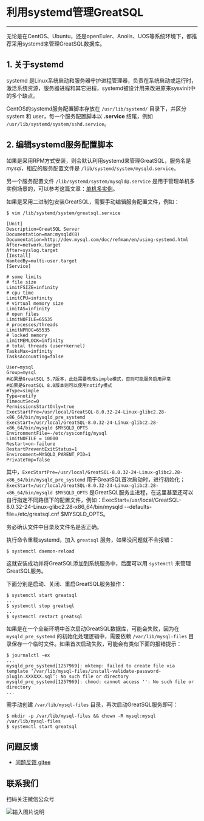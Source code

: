 # 利用systemd管理GreatSQL
---

无论是在CentOS、Ubuntu，还是openEuler、Anolis、UOS等系统环境下，都推荐采用systemd来管理GreatSQL数据库。

## 1. 关于systemd

systemd 是Linux系统启动和服务器守护进程管理器，负责在系统启动或运行时，激活系统资源，服务器进程和其它进程，systemd被设计用来改进原来sysvinit中的多个缺点。

CentOS的systemd服务配置脚本存放在 `/usr/lib/systemd/` 目录下，并区分 system 和 user，每一个服务配置脚本以 **.service** 结尾，例如 `/usr/lib/systemd/system/sshd.service`。

## 2. 编辑systemd服务配置脚本

如果是采用RPM方式安装，则会默认利用systemd来管理GreatSQL，服务名是 *mysql*，相应的服务配置文件是 `/lib/systemd/system/mysqld.service`。

另一个服务配置文件 `/lib/systemd/system/mysqld@.service` 是用于管理单机多实例场景的，可以参考这篇文章：[单机多实例](../6-oper-guide/5-multi-instances.md)。

如果是采用二进制包安装GreatSQL，需要手动编辑服务配置文件，例如：
```
$ vim /lib/systemd/system/greatsql.service

[Unit]
Description=GreatSQL Server
Documentation=man:mysqld(8)
Documentation=http://dev.mysql.com/doc/refman/en/using-systemd.html
After=network.target
After=syslog.target
[Install]
WantedBy=multi-user.target
[Service]

# some limits
# file size
LimitFSIZE=infinity
# cpu time
LimitCPU=infinity
# virtual memory size
LimitAS=infinity
# open files
LimitNOFILE=65535
# processes/threads
LimitNPROC=65535
# locked memory
LimitMEMLOCK=infinity
# total threads (user+kernel)
TasksMax=infinity
TasksAccounting=false

User=mysql
Group=mysql
#如果是GreatSQL 5.7版本，此处需要改成simple模式，否则可能服务启用异常
#如果是GreatSQL 8.0版本则可以使用notify模式
#Type=simple
Type=notify
TimeoutSec=0
PermissionsStartOnly=true
ExecStartPre=/usr/local/GreatSQL-8.0.32-24-Linux-glibc2.28-x86_64/bin/mysqld_pre_systemd
ExecStart=/usr/local/GreatSQL-8.0.32-24-Linux-glibc2.28-x86_64/bin/mysqld $MYSQLD_OPTS
EnvironmentFile=-/etc/sysconfig/mysql
LimitNOFILE = 10000
Restart=on-failure
RestartPreventExitStatus=1
Environment=MYSQLD_PARENT_PID=1
PrivateTmp=false
```

其中，`ExecStartPre=/usr/local/GreatSQL-8.0.32-24-Linux-glibc2.28-x86_64/bin/mysqld_pre_systemd` 用于GreatSQL首次启动时，进行初始化；`ExecStart=/usr/local/GreatSQL-8.0.32-24-Linux-glibc2.28-x86_64/bin/mysqld $MYSQLD_OPTS` 是GreatSQL服务主进程，在这里甚至还可以自行指定不同路径下的配置文件，例如：ExecStart=/usr/local/GreatSQL-8.0.32-24-Linux-glibc2.28-x86_64/bin/mysqld --defaults-file=/etc/greatsql.cnf $MYSQLD_OPTS。

务必确认文件中目录及文件名是否正确。

执行命令重载systemd，加入 `greatsql` 服务，如果没问题就不会报错：
```
$ systemctl daemon-reload
```

这就安装成功并将GreatSQL添加到系统服务中，后面可以用 `systemctl` 来管理GreatSQL服务。

下面分别是启动、关闭、重启GreatSQL服务操作：
```
$ systemctl start greatsql
...
$ systemctl stop greatsql
...
$ systemctl restart greatsql
```

如果是在一个全新环境中首次启动GreatSQL数据库，可能会失败，因为在 `mysqld_pre_systemd` 的初始化处理逻辑中，需要依赖 `/var/lib/mysql-files` 目录保存一个临时文件。如果首次启动失败，可能会有类似下面的报错提示：
```
$ journalctl -ex
...
mysqld_pre_systemd[1257969]: mktemp: failed to create file via template ‘/var/lib/mysql-files/install-validate-password-plugin.XXXXXX.sql’: No such file or directory
mysqld_pre_systemd[1257969]: chmod: cannot access '': No such file or directory
...
```

需手动创建 `/var/lib/mysql-files` 目录，再次启动GreatSQL服务即可：
```
$ mkdir -p /var/lib/mysql-files && chown -R mysql:mysql /var/lib/mysql-files
$ systemctl start greatsql
```

**问题反馈**
---
- [问题反馈 gitee](https://gitee.com/GreatSQL/GreatSQL-Manual/issues)


**联系我们**
---

扫码关注微信公众号

![输入图片说明](https://images.gitee.com/uploads/images/2021/0802/141935_2ea2c196_8779455.jpeg "greatsql社区-wx-qrcode-0.5m.jpg")
